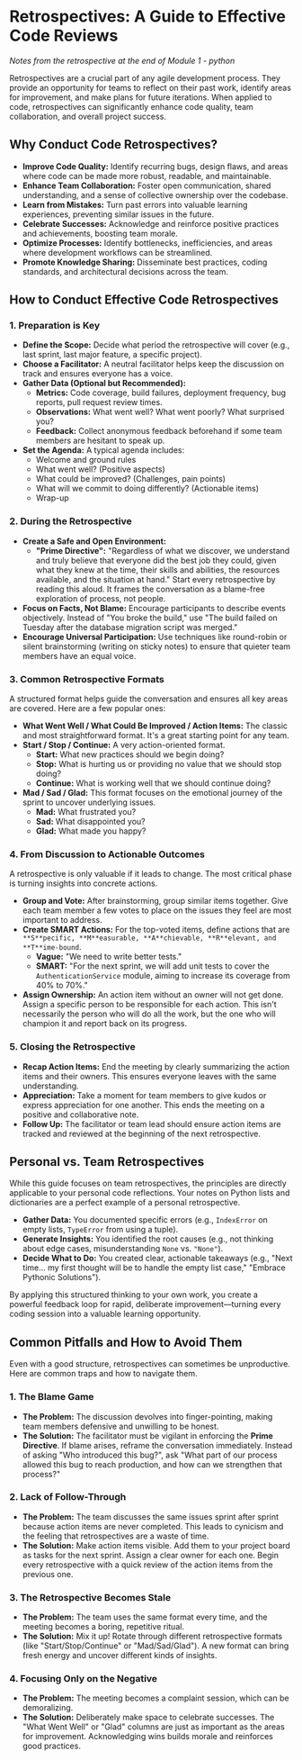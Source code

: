 # Retrospectives: A Guide to Effective Code Reviews

*Notes from the retrospective at the end of Module 1 - python*

Retrospectives are a crucial part of any agile development process. They provide an opportunity for teams to reflect on their past work, identify areas for improvement, and make plans for future iterations. When applied to code, retrospectives can significantly enhance code quality, team collaboration, and overall project success.

## Why Conduct Code Retrospectives?

*   **Improve Code Quality:** Identify recurring bugs, design flaws, and areas where code can be made more robust, readable, and maintainable.
*   **Enhance Team Collaboration:** Foster open communication, shared understanding, and a sense of collective ownership over the codebase.
*   **Learn from Mistakes:** Turn past errors into valuable learning experiences, preventing similar issues in the future.
*   **Celebrate Successes:** Acknowledge and reinforce positive practices and achievements, boosting team morale.
*   **Optimize Processes:** Identify bottlenecks, inefficiencies, and areas where development workflows can be streamlined.
*   **Promote Knowledge Sharing:** Disseminate best practices, coding standards, and architectural decisions across the team.

## How to Conduct Effective Code Retrospectives

### 1. Preparation is Key

*   **Define the Scope:** Decide what period the retrospective will cover (e.g., last sprint, last major feature, a specific project).
*   **Choose a Facilitator:** A neutral facilitator helps keep the discussion on track and ensures everyone has a voice.
*   **Gather Data (Optional but Recommended):**
    *   **Metrics:** Code coverage, build failures, deployment frequency, bug reports, pull request review times.
    *   **Observations:** What went well? What went poorly? What surprised you?
    *   **Feedback:** Collect anonymous feedback beforehand if some team members are hesitant to speak up.
*   **Set the Agenda:** A typical agenda includes:
    *   Welcome and ground rules
    *   What went well? (Positive aspects)
    *   What could be improved? (Challenges, pain points)
    *   What will we commit to doing differently? (Actionable items)
    *   Wrap-up

### 2. During the Retrospective

*   **Create a Safe and Open Environment:**
    *   **"Prime Directive":** "Regardless of what we discover, we understand and truly believe that everyone did the best job they could, given what they knew at the time, 
their skills and abilities, the resources available, and the situation at hand." Start every retrospective by reading this aloud. It frames the conversation as a blame-free exploration of process, not people.
*   **Focus on Facts, Not Blame:** Encourage participants to describe events objectively. Instead of "You broke the build," use "The build failed on Tuesday after the database migration script was merged."
*   **Encourage Universal Participation:** Use techniques like round-robin or silent brainstorming (writing on sticky notes) to ensure that quieter team members have an equal voice.

### 3. Common Retrospective Formats

A structured format helps guide the conversation and ensures all key areas are covered. Here are a few popular ones:

*   **What Went Well / What Could Be Improved / Action Items:** The classic and most straightforward format. It's a great starting point for any team.
*   **Start / Stop / Continue:** A very action-oriented format.
    *   **Start:** What new practices should we begin doing?
    *   **Stop:** What is hurting us or providing no value that we should stop doing?
    *   **Continue:** What is working well that we should continue doing?
*   **Mad / Sad / Glad:** This format focuses on the emotional journey of the sprint to uncover underlying issues.
    *   **Mad:** What frustrated you?
    *   **Sad:** What disappointed you?
    *   **Glad:** What made you happy?

### 4. From Discussion to Actionable Outcomes

A retrospective is only valuable if it leads to change. The most critical phase is turning insights into concrete actions.

*   **Group and Vote:** After brainstorming, group similar items together. Give each team member a few votes to place on the issues they feel are most important to address.
*   **Create SMART Actions:** For the top-voted items, define actions that are `**S**pecific, **M**easurable, **A**chievable, **R**elevant, and **T**ime-bound`.
    *   **Vague:** "We need to write better tests."
    *   **SMART:** "For the next sprint, we will add unit tests to cover the `AuthenticationService` module, aiming to increase its coverage from 40% to 70%."
*   **Assign Ownership:** An action item without an owner will not get done. Assign a specific person to be responsible for each action. This isn't necessarily the person who will do all the work, but the one who will champion it and report back on its progress.

### 5. Closing the Retrospective

*   **Recap Action Items:** End the meeting by clearly summarizing the action items and their owners. This ensures everyone leaves with the same understanding.
*   **Appreciation:** Take a moment for team members to give kudos or express appreciation for one another. This ends the meeting on a positive and collaborative note.
*   **Follow Up:** The facilitator or team lead should ensure action items are tracked and reviewed at the beginning of the next retrospective.

## Personal vs. Team Retrospectives

While this guide focuses on team retrospectives, the principles are directly applicable to your personal code reflections. Your notes on Python lists and dictionaries are a perfect example of a personal retrospective.

*   **Gather Data:** You documented specific errors (e.g., `IndexError` on empty lists, `TypeError` from using a tuple).
*   **Generate Insights:** You identified the root causes (e.g., not thinking about edge cases, misunderstanding `None` vs. `"None"`).
*   **Decide What to Do:** You created clear, actionable takeaways (e.g., "Next time... my first thought will be to handle the empty list case," "Embrace Pythonic Solutions").

By applying this structured thinking to your own work, you create a powerful feedback loop for rapid, deliberate improvement—turning every coding session into a valuable learning opportunity.

## Common Pitfalls and How to Avoid Them

Even with a good structure, retrospectives can sometimes be unproductive. Here are common traps and how to navigate them.

### 1. The Blame Game
*   **The Problem:** The discussion devolves into finger-pointing, making team members defensive and unwilling to be honest.
*   **The Solution:** The facilitator must be vigilant in enforcing the **Prime Directive**. If blame arises, reframe the conversation immediately. Instead of asking "Who introduced this bug?", ask "What part of our process allowed this bug to reach production, and how can we strengthen that process?"

### 2. Lack of Follow-Through
*   **The Problem:** The team discusses the same issues sprint after sprint because action items are never completed. This leads to cynicism and the feeling that retrospectives are a waste of time.
*   **The Solution:** Make action items visible. Add them to your project board as tasks for the next sprint. Assign a clear owner for each one. Begin every retrospective with a quick review of the action items from the previous one.

### 3. The Retrospective Becomes Stale
*   **The Problem:** The team uses the same format every time, and the meeting becomes a boring, repetitive ritual.
*   **The Solution:** Mix it up! Rotate through different retrospective formats (like "Start/Stop/Continue" or "Mad/Sad/Glad"). A new format can bring fresh energy and uncover different kinds of insights.

### 4. Focusing Only on the Negative
*   **The Problem:** The meeting becomes a complaint session, which can be demoralizing.
*   **The Solution:** Deliberately make space to celebrate successes. The "What Went Well" or "Glad" columns are just as important as the areas for improvement. Acknowledging wins builds morale and reinforces good practices.
